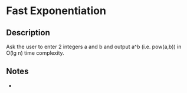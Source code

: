 # Fast Exponentiation

## Description

Ask the user to enter 2 integers a and b and output a^b (i.e. pow(a,b)) in O(lg n) time complexity.

## Notes

- 